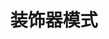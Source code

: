 ---
title: 装饰器模式
icon: /assets/images/brainBoom/designPatterns/decorator-mini.png
order: 4
category:
  - 设计模式
---